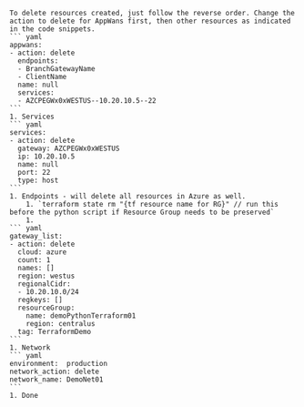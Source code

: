     To delete resources created, just follow the reverse order. Change the action to delete for AppWans first, then other resources as indicated in the code snippets.
    ``` yaml
    appwans:
    - action: delete
      endpoints:
      - BranchGatewayName
      - ClientName
      name: null
      services:
      - AZCPEGWx0xWESTUS--10.20.10.5--22
    ```
    1. Services
    ``` yaml
    services:
    - action: delete
      gateway: AZCPEGWx0xWESTUS
      ip: 10.20.10.5
      name: null
      port: 22
      type: host
    ```
    1. Endpoints - will delete all resources in Azure as well.
        1. `terraform state rm "{tf resource name for RG}" // run this before the python script if Resource Group needs to be preserved`
        1.
    ``` yaml
    gateway_list:
    - action: delete
      cloud: azure
      count: 1
      names: []
      region: westus
      regionalCidr:
      - 10.20.10.0/24
      regkeys: []
      resourceGroup:
        name: demoPythonTerraform01
        region: centralus
      tag: TerraformDemo
    ```
    1. Network
    ``` yaml
    environment:  production
    network_action: delete
    network_name: DemoNet01
    ```
    1. Done
